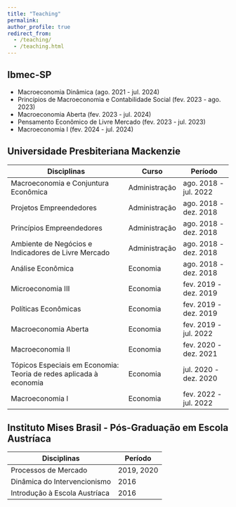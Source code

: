 ```yaml
---
title: "Teaching"
permalink:
author_profile: true
redirect_from: 
  - /teaching/
  - /teaching.html
---
```


## Ibmec-SP

* Macroeconomia Dinâmica (ago. 2021 - jul. 2024)
* Princípios de Macroeconomia e Contabilidade Social (fev. 2023 - ago. 2023)
* Macroeconomia Aberta (fev. 2023 - jul. 2024)
* Pensamento Econômico de Livre Mercado (fev. 2023 - jul. 2023)
* Macroeconomia I (fev. 2024 - jul. 2024)

## Universidade Presbiteriana Mackenzie

| Disciplinas                           | Curso         | Período              |
| --------                              | ------        | ------               |
| Macroeconomia e Conjuntura Econômica  | Administração | ago. 2018 - jul. 2022|
| Projetos Empreendedores               | Administração | ago. 2018 - dez. 2018|
| Princípios Empreendedores             | Administração | ago. 2018 - dez. 2018|
| Ambiente de Negócios e Indicadores de Livre Mercado   |Administração | ago. 2018 - dez. 2018|
| Análise Econômica                     | Economia | ago. 2018 - dez. 2018|
| Microeconomia III                     | Economia | fev. 2019 - dez. 2019|
| Políticas Econômicas                  | Economia | fev. 2019 - dez. 2019|
| Macroeconomia Aberta                  | Economia | fev. 2019 - jul. 2022|
| Macroeconomia II                      | Economia | fev. 2020 - dez. 2021|
| Tópicos Especiais em Economia: Teoria de redes aplicada à economia | Economia | jul. 2020 - dez. 2020|
| Macroeconomia I                       | Economia | fev. 2022 - jul. 2022|


## Instituto Mises Brasil - Pós-Graduação em Escola Austríaca

| Disciplinas                    | Período   |
| --------                       | ------    |
| Processos de Mercado           | 2019, 2020|
| Dinâmica do Intervencionismo   | 2016      |
| Introdução à Escola Austríaca  | 2016      |

